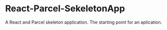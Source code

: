 # React-Parcel-SekeletonApp
A React and Parcel skeleton application. The starting point for an aplication.
